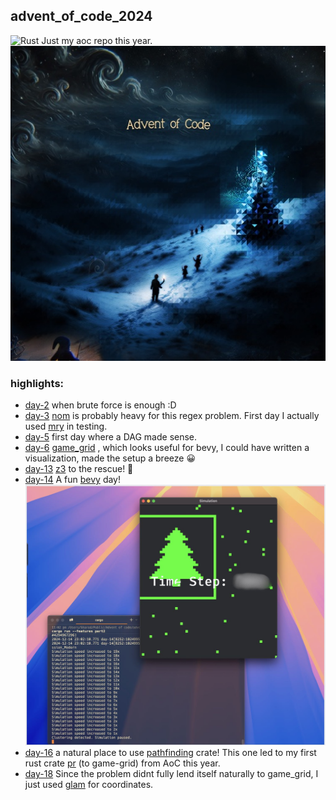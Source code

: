 advent_of_code_2024
---
![Rust](https://img.shields.io/badge/rust-%23000000.svg?style=for-the-badge&logo=rust&logoColor=white)
Just my aoc repo this year.
![logo](assets/aoc24.jpg)

### highlights:

- [day-2](day-2/) when brute force is enough :D
- [day-3](day-3/) [nom](https://github.com/rust-bakery/nom) is probably heavy for this regex problem. First day I actually used [mry](https://github.com/ryo33/mry) in testing.
- [day-5](day-5/) first day where a DAG made sense.
- [day-6](day-6/) [game_grid](https://docs.rs/game-grid/latest/game_grid/) , which looks useful for bevy, I could have written a visualization, made the setup a breeze 😀
- [day-13](/day-13) [z3](https://github.com/Z3Prover/z3) to the rescue! 🚀
- [day-14](/day-14/) A fun [bevy](https://bevyengine.org) day!
![day-14 screenshot](assets/Dia14.jpg)
- [day-16](/day-16) a natural place to use [pathfinding](https://github.com/evenfurther/pathfinding) crate! This one led to my first rust crate [pr](https://github.com/oilandrust/game-grid/pull/1) (to game-grid) from AoC this year.
- [day-18](/day-18) Since the problem didnt fully lend itself naturally to game_grid, I just used [glam](https://github.com/bitshifter/glam-rs) for coordinates.